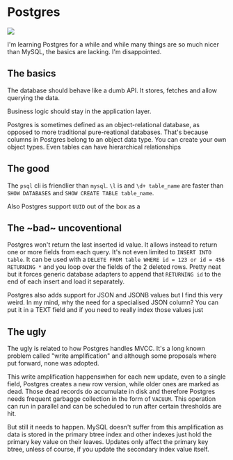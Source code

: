 <!-- tags: databases -->
<!-- hidden -->

# Postgres

<!-- START TAGS -->
[<img src="https://img.shields.io/badge/Tag-databases-brightgreen">](/tags/databases)
<!-- END TAGS -->

I'm learning Postgres for a while and while many things are so much
nicer than MySQL, the basics are lacking. I'm disappointed.


## The basics

The database should behave like a dumb API. It stores, fetches and
allow querying the data.

Business logic should stay in the application layer.

Postgres is sometimes defined as an object-relational database, as
opposed to more traditional pure-reational databases. That's because
columns in Postgres belong to an object data type. You can create your
own object types. Even tables can have hierarchical relationships


## The good

The `psql` cli is friendlier than `mysql`. `\l` is and `\d+ table_name`
are faster than `SHOW DATABASES` and `SHOW CREATE TABLE table_name`.

Also Postgres support `UUID` out of the box as a


## The ~bad~ uncoventional

Postgres won't return the last inserted id value. It allows instead to
return one or more fields from each query. It's not even limited to
`INSERT INTO table`. It can be used with a
`DELETE FROM table WHERE id = 123 or id = 456 RETURNING *` and you
loop over the fields of the 2 deleted rows. Pretty neat but it forces
generic database adapters to append that `RETURNING id` to the end of
each insert and load it separately.

Postgres also adds support for JSON and JSONB values but I find this
very weird. In my mind, why the need for a specialised JSON column?
You can put it in a TEXT field and if you need to really index those
values just


## The ugly

The ugly is related to how Postgres handles MVCC. It's a long known
problem called "write amplification" and although some proposals where
put forward, none was adopted.

This write amplification happenswhen for each new update, even to a
single field, Postgres creates a new row version, while older ones are
marked as dead. Those dead records do accumulate in disk and therefore
Postgres needs frequent garbagge collection in the form of `VACUUM`.
This operation can run in parallel and can be scheduled to run after
certain thresholds are hit.

But still it needs to happen. MySQL doesn't suffer from this
amplification as data is stored in the primary btree index and other
indexes just hold the primary key value on their leaves. Updates only
affect the primary key btree, unless of course, if you update the
secondary index value itself.


